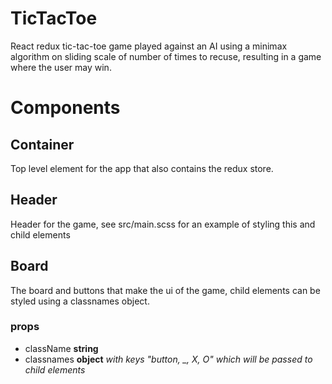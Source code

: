 # TicTacToe
React redux tic-tac-toe game played against an AI using a minimax algorithm on sliding scale of number of times to recuse, resulting in a game where the user may win.

# Components
## Container
Top level element for the app that also contains the redux store.

## Header
Header for the game, see src/main.scss for an example of styling this and child elements

## Board
The board and buttons that make the ui of the game, child elements can be styled using a classnames object.

### props
+ className **string**
+ classnames **object** *with keys "button, _, X, O" which will be passed to child elements*
